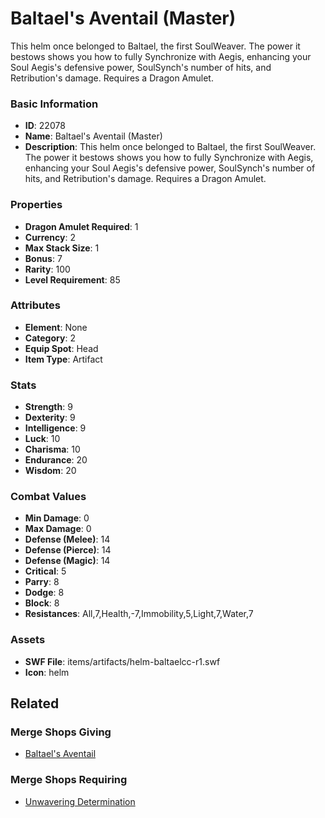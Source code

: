 # Baltael's Aventail (Master)

This helm once belonged to Baltael, the first SoulWeaver. The power it bestows shows you how to fully Synchronize with Aegis, enhancing your Soul Aegis's defensive power, SoulSynch's number of hits, and Retribution's damage. Requires a Dragon Amulet.

### Basic Information

- **ID**: 22078
- **Name**: Baltael&#039;s Aventail (Master)
- **Description**: This helm once belonged to Baltael, the first SoulWeaver. The power it bestows shows you how to fully Synchronize with Aegis, enhancing your Soul Aegis&#039;s defensive power, SoulSynch&#039;s number of hits, and Retribution&#039;s damage. Requires a Dragon Amulet.

### Properties

- **Dragon Amulet Required**: 1
- **Currency**: 2
- **Max Stack Size**: 1
- **Bonus**: 7
- **Rarity**: 100
- **Level Requirement**: 85

### Attributes

- **Element**: None
- **Category**: 2
- **Equip Spot**: Head
- **Item Type**: Artifact

### Stats

- **Strength**: 9
- **Dexterity**: 9
- **Intelligence**: 9
- **Luck**: 10
- **Charisma**: 10
- **Endurance**: 20
- **Wisdom**: 20

### Combat Values

- **Min Damage**: 0
- **Max Damage**: 0
- **Defense (Melee)**: 14
- **Defense (Pierce)**: 14
- **Defense (Magic)**: 14
- **Critical**: 5
- **Parry**: 8
- **Dodge**: 8
- **Block**: 8
- **Resistances**: All,7,Health,-7,Immobility,5,Light,7,Water,7

### Assets

- **SWF File**: items/artifacts/helm-baltaelcc-r1.swf
- **Icon**: helm

## Related

### Merge Shops Giving

- [Baltael's Aventail](../merge-shops/205-baltael-s-aventail.md)

### Merge Shops Requiring

- [Unwavering Determination](../merge-shops/426-unwavering-determination.md)


